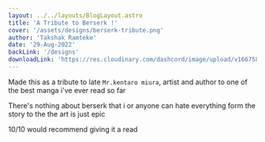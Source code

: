 ```yaml
---
layout: ../../layouts/BlogLayout.astro
title: 'A Tribute to Berserk !'
cover: '/assets/designs/berserk-tribute.png'
author: 'Takshak Ramteke'
date: '29-Aug-2022'
backLink: '/designs'
downloadLink: 'https://res.cloudinary.com/dashcord/image/upload/v1667583608/Designs/berserk-tribute_u2krfj.png'
---
```


Made this as a tribute to late `Mr.kentaro miura`, artist and author to one of the best manga i've ever read so far

There's nothing about berserk that i or anyone can hate everything form the story to the the art is just epic

10/10 would recommend giving it a read

